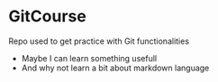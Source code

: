 # GitCourse
Repo used to get practice with Git functionalities
- Maybe I can learn something usefull
- And why not learn a bit about markdown language
